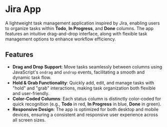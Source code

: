 # Jira App

A lightweight task management application inspired by Jira, enabling users to organize tasks within **Todo**, **In Progress**, and **Done** columns. The app features an intuitive drag-and-drop interface, along with flexible task management options to enhance workflow efficiency.

## Features

- **Drag and Drop Support**: Move tasks seamlessly between columns using JavaScript's `ondrag` and `ondrop` events, facilitating a smooth and dynamic task flow.
- **Hold & Grab Functionality**: Quickly add, edit, and manage tasks with "hold" and "grab" interactions, making task organization both flexible and user-friendly.
- **Color-Coded Columns**: Each status column is distinctly color-coded for quick recognition (e.g., **Todo** in red, **In Progress** in blue, **Done** in green).
- **Responsive Design**: The app is optimized for both desktop and mobile devices, ensuring a consistent and responsive user experience across all screen sizes.
